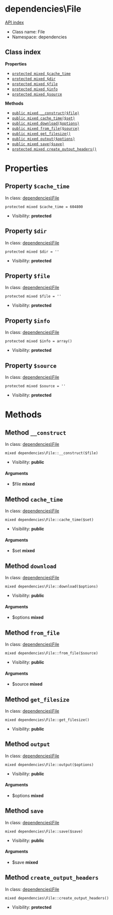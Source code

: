 # dependencies\File
[API index](../API-index.md)






* Class name: File
* Namespace: dependencies




## Class index

**Properties**
* [`protected mixed $cache_time`](#property-cache_time)
* [`protected mixed $dir`](#property-dir)
* [`protected mixed $file`](#property-file)
* [`protected mixed $info`](#property-info)
* [`protected mixed $source`](#property-source)

**Methods**
* [`public mixed __construct($file)`](#method-__construct)
* [`public mixed cache_time($set)`](#method-cache_time)
* [`public mixed download($options)`](#method-download)
* [`public mixed from_file($source)`](#method-from_file)
* [`public mixed get_filesize()`](#method-get_filesize)
* [`public mixed output($options)`](#method-output)
* [`public mixed save($save)`](#method-save)
* [`protected mixed create_output_headers()`](#method-create_output_headers)







# Properties


## Property `$cache_time`
In class: [dependencies\File](#top)

```
protected mixed $cache_time = 604800
```





* Visibility: **protected**


## Property `$dir`
In class: [dependencies\File](#top)

```
protected mixed $dir = ''
```





* Visibility: **protected**


## Property `$file`
In class: [dependencies\File](#top)

```
protected mixed $file = ''
```





* Visibility: **protected**


## Property `$info`
In class: [dependencies\File](#top)

```
protected mixed $info = array()
```





* Visibility: **protected**


## Property `$source`
In class: [dependencies\File](#top)

```
protected mixed $source = ''
```





* Visibility: **protected**


# Methods


## Method `__construct`
In class: [dependencies\File](#top)

```
mixed dependencies\File::__construct($file)
```





* Visibility: **public**

#### Arguments

* $file **mixed**






## Method `cache_time`
In class: [dependencies\File](#top)

```
mixed dependencies\File::cache_time($set)
```





* Visibility: **public**

#### Arguments

* $set **mixed**






## Method `download`
In class: [dependencies\File](#top)

```
mixed dependencies\File::download($options)
```





* Visibility: **public**

#### Arguments

* $options **mixed**






## Method `from_file`
In class: [dependencies\File](#top)

```
mixed dependencies\File::from_file($source)
```





* Visibility: **public**

#### Arguments

* $source **mixed**






## Method `get_filesize`
In class: [dependencies\File](#top)

```
mixed dependencies\File::get_filesize()
```





* Visibility: **public**






## Method `output`
In class: [dependencies\File](#top)

```
mixed dependencies\File::output($options)
```





* Visibility: **public**

#### Arguments

* $options **mixed**






## Method `save`
In class: [dependencies\File](#top)

```
mixed dependencies\File::save($save)
```





* Visibility: **public**

#### Arguments

* $save **mixed**






## Method `create_output_headers`
In class: [dependencies\File](#top)

```
mixed dependencies\File::create_output_headers()
```





* Visibility: **protected**





